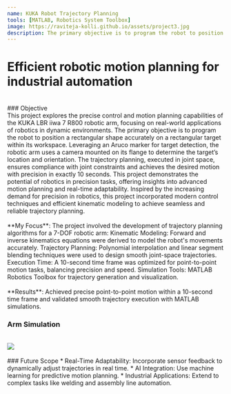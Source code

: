 ```yaml
---
name: KUKA Robot Trajectory Planning
tools: [MATLAB, Robotics System Toolbox]
image: https://raviteja-kolli.github.io/assets/project3.jpg
description: The primary objective is to program the robot to position a rectangular shape accurately on a rectangular target within its workspace. Leveraging an Aruco marker for target detection, the robotic arm uses a camera mounted on its flange to determine the target’s location and orientation.
---
```


# Efficient robotic motion planning for industrial automation
<br>
### Objective
<br>
This project explores the precise control and motion planning capabilities of the KUKA LBR iiwa 7 R800 robotic arm, focusing on real-world applications of robotics in dynamic environments. The primary objective is to program the robot to position a rectangular shape accurately on a rectangular target within its workspace. Leveraging an Aruco marker for target detection, the robotic arm uses a camera mounted on its flange to determine the target’s location and orientation. The trajectory planning, executed in joint space, ensures compliance with joint constraints and achieves the desired motion with precision in exactly 10 seconds. This project demonstrates the potential of robotics in precision tasks, offering insights into advanced motion planning and real-time adaptability.
Inspired by the increasing demand for precision in robotics, this project incorporated modern control techniques and efficient kinematic modeling to achieve seamless and reliable trajectory planning.
<br>
<br>
**My Focus**: The project involved the development of trajectory planning algorithms for a 7-DOF robotic arm:
Kinematic Modeling: Forward and inverse kinematics equations were derived to model the robot's movements accurately.
Trajectory Planning: Polynomial interpolation and linear segment blending techniques were used to design smooth joint-space trajectories.
Execution Time: A 10-second time frame was optimized for point-to-point motion tasks, balancing precision and speed.
Simulation Tools: MATLAB Robotics Toolbox for trajectory generation and visualization.
<br><br>
**Results**: Achieved precise point-to-point motion within a 10-second time frame and validated smooth trajectory execution with MATLAB simulations.
<br>

### Arm Simulation
<br>
<img src="{{ site.url }}{{ site.baseurl }}/assets/project3 simulation.jpeg"/>
<br>

<br>
### Future Scope 
* Real-Time Adaptability: Incorporate sensor feedback to dynamically adjust trajectories in real time.
* AI Integration: Use machine learning for predictive motion planning.
* Industrial Applications: Extend to complex tasks like welding and assembly line automation.

